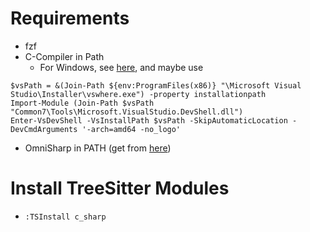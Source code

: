 # Requirements

- fzf
- C-Compiler in Path
	- For Windows, see [here](https://github.com/nvim-treesitter/nvim-treesitter/wiki/Windows-support), and maybe use
```
$vsPath = &(Join-Path ${env:ProgramFiles(x86)} "\Microsoft Visual Studio\Installer\vswhere.exe") -property installationpath
Import-Module (Join-Path $vsPath "Common7\Tools\Microsoft.VisualStudio.DevShell.dll")
Enter-VsDevShell -VsInstallPath $vsPath -SkipAutomaticLocation -DevCmdArguments '-arch=amd64 -no_logo'
```
- OmniSharp in PATH (get from [here](https://github.com/OmniSharp/omnisharp-roslyn/releases)) 

# Install TreeSitter Modules
- `:TSInstall c_sharp`

